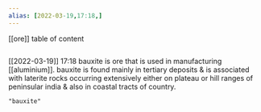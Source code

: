 ```yaml
---
alias: [2022-03-19,17:18,]
---
```

[[ore]]
table of content
```toc
```

[[2022-03-19]] 17:18
bauxite is ore that is used in manufacturing [[aluminium]].
bauxite is found mainly in tertiary deposits & is associated with laterite rocks occurring extensively either on plateau or hill ranges of peninsular india & also in coastal tracts of country.
```query
"bauxite"
```
